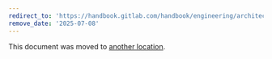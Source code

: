 ```yaml
---
redirect_to: 'https://handbook.gitlab.com/handbook/engineering/architecture/design-documents/cells/goals/'
remove_date: '2025-07-08'
---
```


This document was moved to [another location](https://handbook.gitlab.com/handbook/engineering/architecture/design-documents/cells/goals/).

<!-- This redirect file can be deleted after <2025-07-08>. -->
<!-- Redirects that point to other docs in the same project expire in three months. -->
<!-- Redirects that point to docs in a different project or site (for example, link is not relative and starts with `https:`) expire in one year. -->
<!-- Before deletion, see: https://docs.gitlab.com/ee/development/documentation/redirects.html -->
